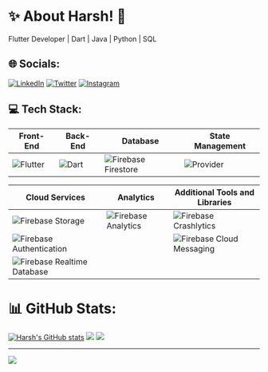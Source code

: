 # ✨ About Harsh! 🤖
Flutter Developer | Dart | Java | Python | SQL

## 🌐 Socials:
[![LinkedIn](https://img.shields.io/badge/LinkedIn-%230077B5.svg?logo=linkedin&logoColor=white)](https://www.linkedin.com/in/harsh-kushwaha-2474ba196/)
[![Twitter](https://img.shields.io/badge/Twitter-%231DA1F2.svg?logo=twitter&logoColor=white)](https://twitter.com/your_twitter_handle)
[![Instagram](https://img.shields.io/badge/Instagram-%23E4405F.svg?logo=instagram&logoColor=white)](https://instagram.com/your_instagram_handle)

## 💻 Tech Stack:

| **Front-End** | **Back-End** | **Database** | **State Management** |
| ------------- | ------------- | ------------ | ------------------- |
| ![Flutter](https://img.shields.io/badge/Flutter-%2302569B.svg?style=for-the-badge&logo=flutter&logoColor=white) | ![Dart](https://img.shields.io/badge/Dart-%23404d59.svg?style=for-the-badge&logo=dart&logoColor=%2361DAFB) | ![Firebase Firestore](https://img.shields.io/badge/Firebase%20Firestore-%23FFCA28.svg?style=for-the-badge&logo=firebase&logoColor=black) | ![Provider](https://img.shields.io/badge/Provider-%23007ACC.svg?style=for-the-badge&logo=flutter&logoColor=white) |


| **Cloud Services** | **Analytics** | **Additional Tools and Libraries** |
| ------------------ | ---------------------- | ------------------------------- |
| ![Firebase Storage](https://img.shields.io/badge/Firebase%20Storage-%23FFCA28.svg?style=for-the-badge&logo=firebase&logoColor=black) | ![Firebase Analytics](https://img.shields.io/badge/Firebase%20Analytics-%23FFCA28.svg?style=for-the-badge&logo=firebase&logoColor=black) | ![Firebase Crashlytics](https://img.shields.io/badge/Firebase%20Crashlytics-%23FFCA28.svg?style=for-the-badge&logo=firebase&logoColor=black) |
| ![Firebase Authentication](https://img.shields.io/badge/Firebase%20Authentication-%23FFCA28.svg?style=for-the-badge&logo=firebase&logoColor=black) | | ![Firebase Cloud Messaging](https://img.shields.io/badge/Firebase%20Cloud%20Messaging-%23FFCA28.svg?style=for-the-badge&logo=firebase&logoColor=black) |
![Firebase Realtime Database](https://img.shields.io/badge/Firebase%20Realtime%20Database-%23FFCA28.svg?style=for-the-badge&logo=firebase&logoColor=black) |

# 📊 GitHub Stats:
[![Harsh's GitHub stats](https://github-readme-stats.vercel.app/api?username=noob-coder-harsh&show_icons=true&theme=transparent)](https://github.com/noob-coder-harsh/github-readme-stats) ![](https://github-readme-streak-stats.herokuapp.com/?user=noob-coder-harsh&theme=dark&hide_border=false) ![](https://github-readme-stats.vercel.app/api/top-langs/?username=noob-coder-Harsh&theme=dark&hide_border=false&include_all_commits=true&count_private=true&layout=compact) 

---
[![](https://visitcount.itsvg.in/api?id=akshaykumar19002&icon=0&color=0)](https://visitcount.itsvg.in)
